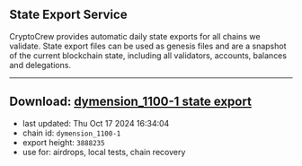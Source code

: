 ## State Export Service
CryptoCrew provides automatic daily state exports for all chains we validate. State export files can be used as genesis files and are a snapshot of the current blockchain state, including all validators, accounts, balances and delegations.

---
**Download: [dymension_1100-1 state export](https://dl-eu2.ccvalidators.com/SERVICE/dymension/dymension_1100-1_export_3888235.json)**
---

- last updated: Thu Oct 17 2024 16:34:04
- chain id: `dymension_1100-1`
- export height: `3888235`
- use for: airdrops, local tests, chain recovery
